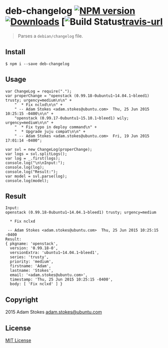 # deb-changelog [![NPM version][npm-image]][npm-url] [![Downloads][downloads-image]][npm-url] [![Build Status][travis-image][travis-url]

> Parses a `debian/changelog` file.

## Install

```
$ npm i --save deb-changelog
```

## Usage

```
var ChangeLog = require(".");
var properChange = "openstack (0.99.18-0ubuntu1~14.04.1~bleed1) trusty; urgency=medium\n\n" +
    "  * Fix nclxd\n\n" +
    " -- Adam Stokes <adam.stokes@ubuntu.com>  Thu, 25 Jun 2015 10:25:15 -0400\n\n" +
    "openstack (0.99.17-0ubuntu1~15.10.1~bleed1) wily; urgency=medium\n\n" +
    "  * Fix typo in deploy command\n" +
    "  * Upgrade juju compat\n\n" +
    " -- Adam Stokes <adam.stokes@ubuntu.com>  Fri, 19 Jun 2015 17:01:14 -0400";

var svl = new ChangeLog(properChange);
var logs = svl.splitLogs();
var log = _.first(logs);
console.log("\n\nInput:");
console.log(log);
console.log("Result:");
var model = svl.parse(log);
console.log(model);
```

## Result

```
Input:
openstack (0.99.18-0ubuntu1~14.04.1~bleed1) trusty; urgency=medium

  * Fix nclxd

 -- Adam Stokes <adam.stokes@ubuntu.com>  Thu, 25 Jun 2015 10:25:15 -0400
Result:
{ pkgname: 'openstack',
  version: '0.99.18-0',
  versionExtra: 'ubuntu1~14.04.1~bleed1',
  series: 'trusty',
  priority: 'medium',
  firstname: 'Adam',
  lastname: 'Stokes',
  email: '<adam.stokes@ubuntu.com>',
  timestamp: 'Thu, 25 Jun 2015 10:25:15 -0400',
  body: [ 'Fix nclxd' ] }
```

## Copyright

2015 Adam Stokes <adam.stokes@ubuntu.com>

## License

[MIT License](http://en.wikipedia.org/wiki/MIT_License)

[downloads-image]: http://img.shields.io/npm/dm/deb-changelog.svg
[npm-url]: https://www.npmjs.com/package/deb-changelog
[npm-image]: http://img.shields.io/npm/v/deb-changelog.svg
[travis-image]: https://travis-ci.org/battlemidget/deb-changelog.svg?branch=master
[travis-url]: https://travis-ci.org/battlemidget/deb-changelog
